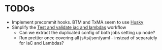 # TODOs

* Implement precommit hooks. BTM and TxMA seem to use [Husky](https://typicode.github.io/husky)
* Simplify the [Test and validate iac and lambdas](../.github/workflows/test-and-validate.yml) workflow
    * Can we extract the duplicated config of both jobs setting up node?
    * Run prettier once covering all js/ts/json/yaml - instead of separately for IaC and Lambdas?
